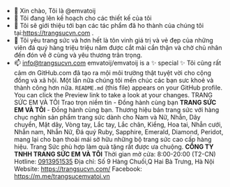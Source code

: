 - 👋 Xin chào, Tôi là @emvatoij
- 👀 Tôi đang lên kế hoạch cho các thiết kế của tôi
- 🌱 Tôi sẽ giới thiệu tới bạn các tác phẩm đã ho thành của chúng tôi tại:https://trangsucvn.com .
- 💞️ Tôi yêu trang sức và hơn hết là tôn vinh giá trị và vẻ đẹp của những viên đá quý hàng triệu triệu năm được cắt mài cẩn thận và chờ chủ nhân đến đón về ở cùng và yêu thương trân trọng.
- 📫 info@trangsucvn.com
emvatoij/emvatoij is a ✨ special ✨ Tôi cũng rất cảm ơn GitHub.com đã tạo ra mội môi trường thật tuyệt vời cho cộng đồng và xã hội. Một lần nữa chúng tôi mến chúc các bạn sưc khoẻ và thành công hơn nữa. `README.md` (this file) appears on your GitHub profile.
You can click the Preview link to take a look at your changes.
TRANG SỨC EM VÀ TÔI Trao trọn niềm tin - Đồng hành cùng bạn **TRANG SỨC EM VÀ TÔI** - Đồng hành cùng bạn. Thương hiệu bán trang sức với hàng chục nghìn sản phẩm trang sức dành cho Nam và Nữ, Nhẫn, Dây chuyền, Mặt dây, Vòng tay, Lắc tay, Lắc chân, Kiềng, Hoa tai, Nhẫn cưới, Nhẫn nam, Nhẫn Nữ, Đá quý Ruby, Sapphire, Emerald, Diamond, Peridot, mang lại cho bạn thoải mái sở hữu những bộ trang sức cao cấp hàng hiệu. Trang Sức phù hợp làm quà tặng rất được ưa chuộng. 
**CÔNG TY TNHH TRANG SỨC EM VÀ TÔI** Thời gian mở cửa: 8:00-20:00 (T2-CN)
 Hotline: [0913951535](tel:0913951535) 
Địa chỉ: Số 9 Hàng Chuối,Q Hai Bà Trưng, Hà Nội 
Website: https://trangsucvn.com/ 
Facebook: https://m.me/trangsucemvatoi.vn
<!---
emvatoij/emvatoij is a ✨ special ✨ repository because its `README.md` (this file) appears on your GitHub profile.
You can click the Preview link to take a look at your changes.
TRANG SỨC EM VÀ TÔI Trao trọn niềm tin - Đồng hành cùng bạn TRANG SỨC EM VÀ TÔI - Đồng hành cùng bạn. Thương hiệu bán trang sức với hàng chục nghìn sản phẩm trang sức dành cho Nam và Nữ, Nhẫn, Dây chuyền, Mặt dây, Vòng tay, Lắc tay, Lắc chân, Kiềng, Hoa tai, Nhẫn cưới, Nhẫn nam, Nhẫn Nữ, Đá quý Ruby, Sapphire, Emerald, Diamond, Peridot, mang lại cho bạn thoải mái sở hữu những bộ trang sức cao cấp hàng hiệu. Trang Sức phù hợp làm quà tặng rất được ưa chuộng
**CÔNG TY TNHH TRANG SỨC EM VÀ TÔI** Thời gian mở cửa: 8:00-20:00 (T2-CN)
 Hotline: [0913951535](tel:0913951535) 
Địa chỉ: Số 9 Hàng Chuối,Q Hai Bà Trưng, Hà Nội 
Website: https://trangsucvn.com/ 
Facebook: https://m.me/trangsucemvatoi.vn
--->
